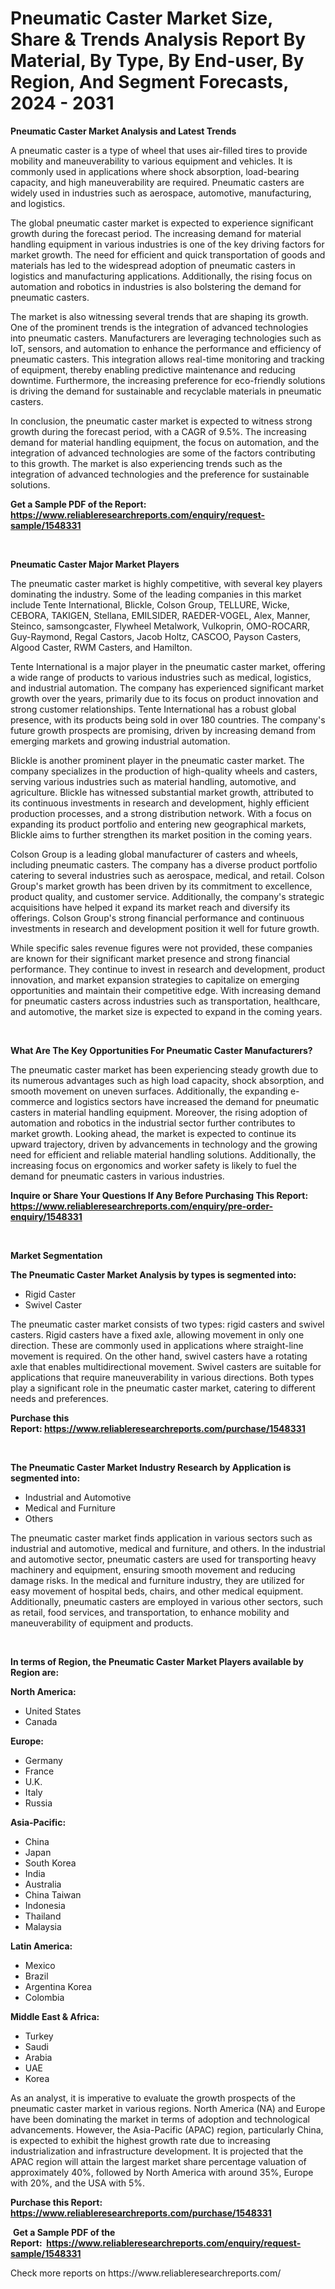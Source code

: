 <p><h1>Pneumatic Caster Market Size, Share & Trends Analysis Report By Material, By Type, By End-user, By Region, And Segment Forecasts, 2024 - 2031</h1></p><p><strong>Pneumatic Caster Market Analysis and Latest Trends</strong></p>
<p><p>A pneumatic caster is a type of wheel that uses air-filled tires to provide mobility and maneuverability to various equipment and vehicles. It is commonly used in applications where shock absorption, load-bearing capacity, and high maneuverability are required. Pneumatic casters are widely used in industries such as aerospace, automotive, manufacturing, and logistics.</p><p>The global pneumatic caster market is expected to experience significant growth during the forecast period. The increasing demand for material handling equipment in various industries is one of the key driving factors for market growth. The need for efficient and quick transportation of goods and materials has led to the widespread adoption of pneumatic casters in logistics and manufacturing applications. Additionally, the rising focus on automation and robotics in industries is also bolstering the demand for pneumatic casters.</p><p>The market is also witnessing several trends that are shaping its growth. One of the prominent trends is the integration of advanced technologies into pneumatic casters. Manufacturers are leveraging technologies such as IoT, sensors, and automation to enhance the performance and efficiency of pneumatic casters. This integration allows real-time monitoring and tracking of equipment, thereby enabling predictive maintenance and reducing downtime. Furthermore, the increasing preference for eco-friendly solutions is driving the demand for sustainable and recyclable materials in pneumatic casters.</p><p>In conclusion, the pneumatic caster market is expected to witness strong growth during the forecast period, with a CAGR of 9.5%. The increasing demand for material handling equipment, the focus on automation, and the integration of advanced technologies are some of the factors contributing to this growth. The market is also experiencing trends such as the integration of advanced technologies and the preference for sustainable solutions.</p></p>
<p><strong>Get a Sample PDF of the Report:&nbsp; <a href="https://www.reliableresearchreports.com/enquiry/request-sample/1548331">https://www.reliableresearchreports.com/enquiry/request-sample/1548331</a></strong></p>
<p>&nbsp;</p>
<p><strong>Pneumatic Caster Major Market Players</strong></p>
<p><p>The pneumatic caster market is highly competitive, with several key players dominating the industry. Some of the leading companies in this market include Tente International, Blickle, Colson Group, TELLURE, Wicke, CEBORA, TAKIGEN, Stellana, EMILSIDER, RAEDER-VOGEL, Alex, Manner, Steinco, samsongcaster, Flywheel Metalwork, Vulkoprin, OMO-ROCARR, Guy-Raymond, Regal Castors, Jacob Holtz, CASCOO, Payson Casters, Algood Caster, RWM Casters, and Hamilton.</p><p>Tente International is a major player in the pneumatic caster market, offering a wide range of products to various industries such as medical, logistics, and industrial automation. The company has experienced significant market growth over the years, primarily due to its focus on product innovation and strong customer relationships. Tente International has a robust global presence, with its products being sold in over 180 countries. The company's future growth prospects are promising, driven by increasing demand from emerging markets and growing industrial automation.</p><p>Blickle is another prominent player in the pneumatic caster market. The company specializes in the production of high-quality wheels and casters, serving various industries such as material handling, automotive, and agriculture. Blickle has witnessed substantial market growth, attributed to its continuous investments in research and development, highly efficient production processes, and a strong distribution network. With a focus on expanding its product portfolio and entering new geographical markets, Blickle aims to further strengthen its market position in the coming years.</p><p>Colson Group is a leading global manufacturer of casters and wheels, including pneumatic casters. The company has a diverse product portfolio catering to several industries such as aerospace, medical, and retail. Colson Group's market growth has been driven by its commitment to excellence, product quality, and customer service. Additionally, the company's strategic acquisitions have helped it expand its market reach and diversify its offerings. Colson Group's strong financial performance and continuous investments in research and development position it well for future growth.</p><p>While specific sales revenue figures were not provided, these companies are known for their significant market presence and strong financial performance. They continue to invest in research and development, product innovation, and market expansion strategies to capitalize on emerging opportunities and maintain their competitive edge. With increasing demand for pneumatic casters across industries such as transportation, healthcare, and automotive, the market size is expected to expand in the coming years.</p></p>
<p>&nbsp;</p>
<p><strong>What Are The Key Opportunities For Pneumatic Caster Manufacturers?</strong></p>
<p><p>The pneumatic caster market has been experiencing steady growth due to its numerous advantages such as high load capacity, shock absorption, and smooth movement on uneven surfaces. Additionally, the expanding e-commerce and logistics sectors have increased the demand for pneumatic casters in material handling equipment. Moreover, the rising adoption of automation and robotics in the industrial sector further contributes to market growth. Looking ahead, the market is expected to continue its upward trajectory, driven by advancements in technology and the growing need for efficient and reliable material handling solutions. Additionally, the increasing focus on ergonomics and worker safety is likely to fuel the demand for pneumatic casters in various industries.</p></p>
<p><strong>Inquire or Share Your Questions If Any Before Purchasing This Report: <a href="https://www.reliableresearchreports.com/enquiry/pre-order-enquiry/1548331">https://www.reliableresearchreports.com/enquiry/pre-order-enquiry/1548331</a></strong></p>
<p>&nbsp;</p>
<p><strong>Market Segmentation</strong></p>
<p><strong>The Pneumatic Caster Market Analysis by types is segmented into:</strong></p>
<p><ul><li>Rigid Caster</li><li>Swivel Caster</li></ul></p>
<p><p>The pneumatic caster market consists of two types: rigid casters and swivel casters. Rigid casters have a fixed axle, allowing movement in only one direction. These are commonly used in applications where straight-line movement is required. On the other hand, swivel casters have a rotating axle that enables multidirectional movement. Swivel casters are suitable for applications that require maneuverability in various directions. Both types play a significant role in the pneumatic caster market, catering to different needs and preferences.</p></p>
<p><strong>Purchase this Report:&nbsp;<a href="https://www.reliableresearchreports.com/purchase/1548331">https://www.reliableresearchreports.com/purchase/1548331</a></strong></p>
<p>&nbsp;</p>
<p><strong>The Pneumatic Caster Market Industry Research by Application is segmented into:</strong></p>
<p><ul><li>Industrial and Automotive</li><li>Medical and Furniture</li><li>Others</li></ul></p>
<p><p>The pneumatic caster market finds application in various sectors such as industrial and automotive, medical and furniture, and others. In the industrial and automotive sector, pneumatic casters are used for transporting heavy machinery and equipment, ensuring smooth movement and reducing damage risks. In the medical and furniture industry, they are utilized for easy movement of hospital beds, chairs, and other medical equipment. Additionally, pneumatic casters are employed in various other sectors, such as retail, food services, and transportation, to enhance mobility and maneuverability of equipment and products.</p></p>
<p>&nbsp;</p>
<p><strong>In terms of Region, the Pneumatic Caster Market Players available by Region are:</strong></p>
<p>
    <p> <strong> North America: </strong>
        <ul>
            <li>United States</li>
            <li>Canada</li>
        </ul>
        </p> 
    <p> <strong> Europe: </strong>
        <ul>
            <li>Germany</li>
            <li>France</li>
            <li>U.K.</li>
            <li>Italy</li>
            <li>Russia</li>
        </ul>
        </p> 
    <p> <strong> Asia-Pacific: </strong>
        <ul>
            <li>China</li>
            <li>Japan</li>
            <li>South Korea</li>
            <li>India</li>
            <li>Australia</li>
            <li>China Taiwan</li>
            <li>Indonesia</li>
            <li>Thailand</li>
            <li>Malaysia</li>
        </ul>
        </p> 
    <p> <strong> Latin America: </strong>
        <ul>
            <li>Mexico</li>
            <li>Brazil</li>
            <li>Argentina Korea</li>
            <li>Colombia</li>
        </ul>
        </p> 
    <p> <strong> Middle East & Africa: </strong>
        <ul>
            <li>Turkey</li>
            <li>Saudi</li>
            <li>Arabia</li>
            <li>UAE</li>
            <li>Korea</li>
        </ul>
    </p>
    </p>
<p><p>As an analyst, it is imperative to evaluate the growth prospects of the pneumatic caster market in various regions. North America (NA) and Europe have been dominating the market in terms of adoption and technological advancements. However, the Asia-Pacific (APAC) region, particularly China, is expected to exhibit the highest growth rate due to increasing industrialization and infrastructure development. It is projected that the APAC region will attain the largest market share percentage valuation of approximately 40%, followed by North America with around 35%, Europe with 20%, and the USA with 5%.</p></p>
<p><strong>Purchase this Report: <a href="https://www.reliableresearchreports.com/purchase/1548331">https://www.reliableresearchreports.com/purchase/1548331</a></strong></p>
<p>&nbsp;<strong>Get a Sample PDF of the Report:&nbsp;&nbsp;<a href="https://www.reliableresearchreports.com/enquiry/request-sample/1548331">https://www.reliableresearchreports.com/enquiry/request-sample/1548331</a></strong></p>
<p><strong></strong></p>
<p>Check more reports on https://www.reliableresearchreports.com/</p>